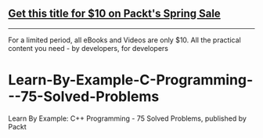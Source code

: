 ## [Get this title for $10 on Packt's Spring Sale](https://www.packt.com/V10339?utm_source=github&utm_medium=packt-github-repo&utm_campaign=spring_10_dollar_2022)
-----
For a limited period, all eBooks and Videos are only $10. All the practical content you need \- by developers, for developers

# Learn-By-Example-C-Programming---75-Solved-Problems
Learn By Example: C++ Programming - 75 Solved Problems, published by Packt
